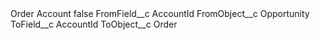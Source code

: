 <?xml version="1.0" encoding="UTF-8"?>
<CustomMetadata xmlns="http://soap.sforce.com/2006/04/metadata" xmlns:xsi="http://www.w3.org/2001/XMLSchema-instance" xmlns:xsd="http://www.w3.org/2001/XMLSchema">
    <label>Order Account</label>
    <protected>false</protected>
    <values>
        <field>FromField__c</field>
        <value xsi:type="xsd:string">AccountId</value>
    </values>
    <values>
        <field>FromObject__c</field>
        <value xsi:type="xsd:string">Opportunity</value>
    </values>
    <values>
        <field>ToField__c</field>
        <value xsi:type="xsd:string">AccountId</value>
    </values>
    <values>
        <field>ToObject__c</field>
        <value xsi:type="xsd:string">Order</value>
    </values>
</CustomMetadata>
